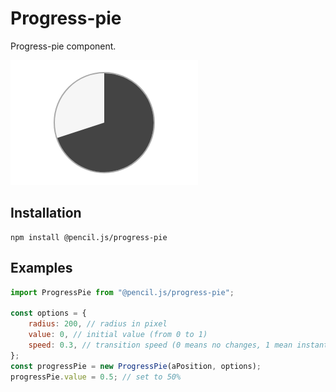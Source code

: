 # Progress-pie

Progress-pie component.

![Progress-pie example](../../media/examples/progress-pie.png)


## Installation

    npm install @pencil.js/progress-pie


## Examples

```js
import ProgressPie from "@pencil.js/progress-pie";

const options = {
    radius: 200, // radius in pixel
    value: 0, // initial value (from 0 to 1)
    speed: 0.3, // transition speed (0 means no changes, 1 mean instant change)
};
const progressPie = new ProgressPie(aPosition, options);
progressPie.value = 0.5; // set to 50%
```
